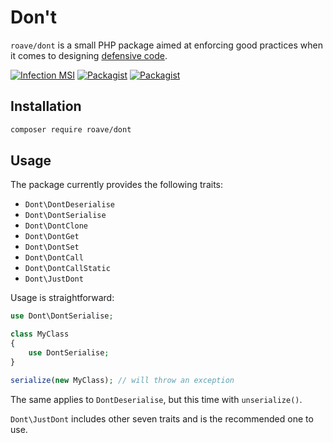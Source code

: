 # Don't

`roave/dont` is a small PHP package aimed at enforcing good
practices when it comes to designing
[defensive code](https://ocramius.github.io/extremely-defensive-php/).

[![Infection MSI](https://badge.stryker-mutator.io/github.com/Roave/Dont/1.2.x)](https://infection.github.io)
[![Packagist](https://img.shields.io/packagist/v/roave/dont.svg)](https://packagist.org/packages/roave/dont)
[![Packagist](https://img.shields.io/packagist/vpre/roave/dont.svg)](https://packagist.org/packages/roave/dont)

## Installation

```sh
composer require roave/dont
```

## Usage

The package currently provides the following traits:

 * `Dont\DontDeserialise`
 * `Dont\DontSerialise`
 * `Dont\DontClone`
 * `Dont\DontGet`
 * `Dont\DontSet`
 * `Dont\DontCall`
 * `Dont\DontCallStatic`
 * `Dont\JustDont`

Usage is straightforward:

```php
use Dont\DontSerialise;

class MyClass
{
    use DontSerialise;
}

serialize(new MyClass); // will throw an exception
```

The same applies to `DontDeserialise`, but this
time with `unserialize()`.

`Dont\JustDont` includes other seven traits and is the recommended one to use.

